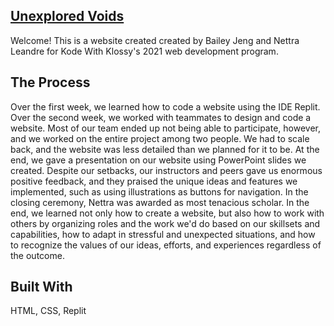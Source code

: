 ## [Unexplored Voids](unexplored-voids-1.duckers1.repl.co/)
Welcome! This is a website created created by Bailey Jeng and Nettra Leandre for Kode With Klossy's 2021 web development program. 
## The Process
Over the first week, we learned how to code a website using the IDE Replit. Over the second week, we worked with teammates to design and code a website. Most of our team ended up not being able to participate, however, and we worked on the entire project among two people. We had to scale back, and the website was less detailed than we planned for it to be. At the end, we gave a presentation on our website using PowerPoint slides we created. Despite our setbacks, our instructors and peers gave us enormous positive feedback, and they praised the unique ideas and features we implemented, such as using illustrations as buttons for navigation. In the closing ceremony, Nettra was awarded as most tenacious scholar. In the end, we learned not only how to create a website, but also how to work with others by organizing roles and the work we'd do based on our skillsets and capabilities, how to adapt in stressful and unexpected situations, and how to recognize the values of our ideas, efforts, and experiences regardless of the outcome. 
## Built With
HTML, CSS, Replit
